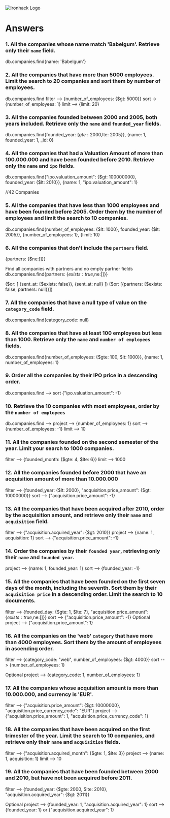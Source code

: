 ![Ironhack Logo](https://i.imgur.com/1QgrNNw.png)

# Answers

### 1. All the companies whose name match 'Babelgum'. Retrieve only their `name` field.

<!-- Your Code Goes Here -->
db.companies.find{name: 'Babelgum'}

### 2. All the companies that have more than 5000 employees. Limit the search to 20 companies and sort them by **number of employees**.

<!-- Your Code Goes Here -->
db.companies.find
filter --> {number_of_employees: {$gt: 5000}}
sort -> {number_of_employees: 1}
limit --> {limit: 20}

### 3. All the companies founded between 2000 and 2005, both years included. Retrieve only the `name` and `founded_year` fields.

<!-- Your Code Goes Here -->
db.companies.find{founded_year: {$gte: 2000,$lte: 2005}}, {name: 1, founded_year: 1, _id: 0}


### 4. All the companies that had a Valuation Amount of more than 100.000.000 and have been founded before 2010. Retrieve only the `name` and `ipo` fields.

<!-- Your Code Goes Here -->
db.companies.find{"ipo.valuation_amount": {$gt: 100000000}, founded_year: {$lt: 2010}}, {name: 1, "ipo.valuation_amount": 1}

//42 Companies

### 5. All the companies that have less than 1000 employees and have been founded before 2005. Order them by the number of employees and limit the search to 10 companies.

<!-- Your Code Goes Here -->

db.companies.find{number_of_employees: {$lt: 1000}, founded_year: {$lt: 2005}}, {number_of_employees: 1}, {limit: 10}

### 6. All the companies that don't include the `partners` field.

<!-- Your Code Goes Here -->
<!-- db.companies.find{partners: {$size:  1}} -- Partial answer -->

{partners: {$ne:[]}}

Find all companies with partners and no empty partner fields
db.companies.find{partners: {$exists:true,$ne:[]}}

($or: [   {sent_at: {$exists: false}},   {sent_at: null} ])
($or: [{partners: {$exists: false, partners: null}}])

### 7. All the companies that have a null type of value on the `category_code` field.

<!-- Your Code Goes Here -->
db.companies.find{category_code: null}

### 8. All the companies that have at least 100 employees but less than 1000. Retrieve only the `name` and `number of employees` fields.

<!-- Your Code Goes Here -->
db.companies.find{number_of_employees: {$gte: 100, $lt: 1000}}, {name: 1, number_of_employees: 1}

### 9. Order all the companies by their IPO price in a descending order.

<!-- Your Code Goes Here -->
db.companies.find --> sort
{"ipo.valuation_amount": -1}

### 10. Retrieve the 10 companies with most employees, order by the `number of employees`

<!-- Your Code Goes Here -->
db.companies.find --> 
project --> {number_of_employees: 1}
sort --> {number_of_employees: -1}
limit --> 10

### 11. All the companies founded on the second semester of the year. Limit your search to 1000 companies.

<!-- Your Code Goes Here -->
filter --> {founded_month: {$gte: 4, $lte: 6}}
limit --> 1000

### 12. All the companies founded before 2000 that have an acquisition amount of more than 10.000.000

<!-- Your Code Goes Here -->
filter --> {founded_year: {$lt: 2000}, "acquisition.price_amount": {$gt: 10000000}}
sort --> {"acquisition.price_amount": -1}

### 13. All the companies that have been acquired after 2010, order by the acquisition amount, and retrieve only their `name` and `acquisition` field.

<!-- Your Code Goes Here -->
filter --> {"acquisition.acquired_year": {$gt: 2010}}
project --> {name: 1, acquisition: 1}
sort --> {"acquisition.price_amount": -1}

### 14. Order the companies by their `founded year`, retrieving only their `name` and `founded year`.

<!-- Your Code Goes Here -->
project --> {name: 1, founded_year: 1}
sort --> {founded_year: -1}

### 15. All the companies that have been founded on the first seven days of the month, including the seventh. Sort them by their `acquisition price` in a descending order. Limit the search to 10 documents.

<!-- Your Code Goes Here -->
filter --> {founded_day: {$gte: 1, $lte: 7}, "acquisition.price_amount": {$exists:true,$ne:[]}}
sort --> {"acquisition.price_amount": -1}
Optional
project --> {"acquisition.price_amount": 1}

### 16. All the companies on the 'web' `category` that have more than 4000 employees. Sort them by the amount of employees in ascending order.

<!-- Your Code Goes Here -->

filter --> {category_code: "web", number_of_employees: {$gt: 4000}}
sort --> {number_of_employees: 1}

Optional
project --> {category_code: 1, number_of_employees: 1}

### 17. All the companies whose acquisition amount is more than 10.000.000, and currency is 'EUR'.

<!-- Your Code Goes Here -->
filter --> {"acquisition.price_amount": {$gt: 10000000}, "acquisition.price_currency_code": "EUR"}
project --> {"acquisition.price_amount": 1, "acquisition.price_currency_code": 1}

### 18. All the companies that have been acquired on the first trimester of the year. Limit the search to 10 companies, and retrieve only their `name` and `acquisition` fields.

<!-- Your Code Goes Here -->
filter --> {"acquisition.acquired_month": {$gte: 1, $lte: 3}}
project --> {name: 1, acquisition: 1}
limit --> 10

### 19. All the companies that have been founded between 2000 and 2010, but have not been acquired before 2011.

<!-- Your Code Goes Here -->
filter --> {founded_year: {$gte: 2000, $lte: 2010}, "acquisition.acquired_year": {$gt: 2011}}

Optional
project --> {founded_year: 1, "acquisition.acquired_year": 1}
sort --> {founded_year: 1} or {"acquisition.acquired_year": 1}
